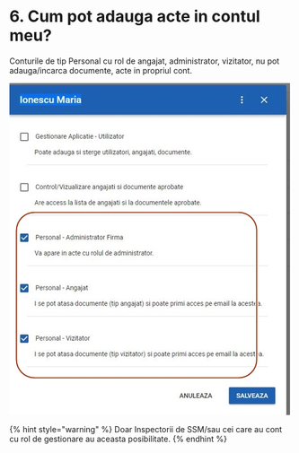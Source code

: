 # 6. Cum pot adauga acte in contul meu?

####  

Conturile de tip Personal cu rol de angajat, administrator, vizitator,  nu pot adauga/incarca documente, acte in propriul cont. 



![](../.gitbook/assets/profil-rol3.jpg)





{% hint style="warning" %}
Doar Inspectorii de SSM/sau cei care au cont cu rol de gestionare au aceasta posibilitate.
{% endhint %}

